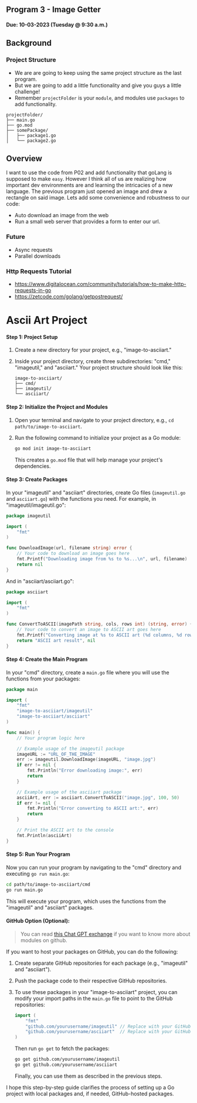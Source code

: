 ## Program 3 - Image Getter
#### Due: 10-03-2023 (Tuesday @ 9:30 a.m.) 

## Background

### Project Structure

- We are are going to keep using the same project structure as the last program. 
- But we are going to add a little functionality and give you guys a little challenge!
- Remember `projectFolder` is your `module`, and modules use `packages` to add functionality.

```
projectFolder/
├── main.go
├── go.mod
├── somePackage/
│   ├── package1.go
│   └── package2.go
```

## Overview

I want to use the code from P02 and add functionality that goLang is supposed to make `easy`. However I think all of us are realizing how important dev environments are and learning the intricacies of a new language. The previous program just opened an image and drew a rectangle on said image. Lets add some convenience and robustness to our code:

- Auto download an image from the web
- Run a small web server that provides a form to enter our url. 

### Future

- Async requests
- Parallel downloads


### Http Requests Tutorial
- https://www.digitalocean.com/community/tutorials/how-to-make-http-requests-in-go
- https://zetcode.com/golang/getpostrequest/


# Ascii Art Project

#### Step 1: Project Setup

1. Create a new directory for your project, e.g., "image-to-asciiart."

2. Inside your project directory, create three subdirectories: "cmd," "imageutil," and "asciiart." Your project structure should look like this:

   ```
   image-to-asciiart/
   ├── cmd/
   ├── imageutil/
   └── asciiart/
   ```

#### Step 2: Initialize the Project and Modules

1. Open your terminal and navigate to your project directory, e.g., `cd path/to/image-to-asciiart`.

2. Run the following command to initialize your project as a Go module:

   ```bash
   go mod init image-to-asciiart
   ```

   This creates a `go.mod` file that will help manage your project's dependencies.

#### Step 3: Create Packages

In your "imageutil" and "asciiart" directories, create Go files (`imageutil.go` and `asciiart.go`) with the functions you need. For example, in "imageutil/imageutil.go":

```go
package imageutil

import (
    "fmt"
)

func DownloadImage(url, filename string) error {
    // Your code to download an image goes here
    fmt.Printf("Downloading image from %s to %s...\n", url, filename)
    return nil
}
```

And in "asciiart/asciiart.go":

```go
package asciiart

import (
    "fmt"
)

func ConvertToASCII(imagePath string, cols, rows int) (string, error) {
    // Your code to convert an image to ASCII art goes here
    fmt.Printf("Converting image at %s to ASCII art (%d columns, %d rows)...\n", imagePath, cols, rows)
    return "ASCII art result", nil
}
```

#### Step 4: Create the Main Program

In your "cmd" directory, create a `main.go` file where you will use the functions from your packages:

```go
package main

import (
    "fmt"
    "image-to-asciiart/imageutil"
    "image-to-asciiart/asciiart"
)

func main() {
    // Your program logic here

    // Example usage of the imageutil package
    imageURL := "URL_OF_THE_IMAGE"
    err := imageutil.DownloadImage(imageURL, "image.jpg")
    if err != nil {
        fmt.Println("Error downloading image:", err)
        return
    }

    // Example usage of the asciiart package
    asciiArt, err := asciiart.ConvertToASCII("image.jpg", 100, 50)
    if err != nil {
        fmt.Println("Error converting to ASCII art:", err)
        return
    }

    // Print the ASCII art to the console
    fmt.Println(asciiArt)
}
```

#### Step 5: Run Your Program

Now you can run your program by navigating to the "cmd" directory and executing `go run main.go`:

```bash
cd path/to/image-to-asciiart/cmd
go run main.go
```

This will execute your program, which uses the functions from the "imageutil" and "asciiart" packages.

#### GitHub Option (Optional):

>You can read [this Chat GPT exchange](../../Lectures/module_conversation.md) if you want to know more about modules on github.

If you want to host your packages on GitHub, you can do the following:

1. Create separate GitHub repositories for each package (e.g., "imageutil" and "asciiart").

2. Push the package code to their respective GitHub repositories.

3. To use these packages in your "image-to-asciiart" project, you can modify your import paths in the `main.go` file to point to the GitHub repositories:

   ```go
   import (
       "fmt"
       "github.com/yourusername/imageutil" // Replace with your GitHub username
       "github.com/yourusername/asciiart"  // Replace with your GitHub username
   )
   ```

   Then run `go get` to fetch the packages:

   ```bash
   go get github.com/yourusername/imageutil
   go get github.com/yourusername/asciiart
   ```

   Finally, you can use them as described in the previous steps.

I hope this step-by-step guide clarifies the process of setting up a Go project with local packages and, if needed, GitHub-hosted packages.
